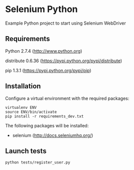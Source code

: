 Selenium Python
===============

Example Python project to start using Selenium WebDriver

Requirements
------------

Python 2.7.4 (http://www.python.org)

distribute 0.6.36 (https://pypi.python.org/pypi/distribute)

pip 1.3.1 (https://pypi.python.org/pypi/pip)

Installation
------------

Configure a virtual environment with the required packages:

```
virtualenv ENV
source ENV/bin/activate
pip install -r requirements_dev.txt
```

The following packages will be installed:
  * selenium (http://docs.seleniumhq.org/)

Launch tests
------------

```
python tests/register_user.py
```

